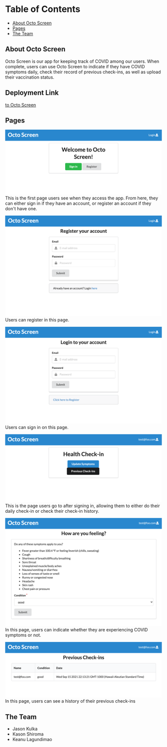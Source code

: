 # Table of Contents

* [About Octo Screen](#about-octo-screen)
* [Pages](#pages)
* [The Team](#the-team)

## About Octo Screen
Octo Screen is our app for keeping track of COVID among our users. When complete, users can use Octo Screen to indicate if they have COVID symptoms daily, check their record of previous check-ins, as well as upload their vaccination status.

## Deployment Link
[to Octo Screen]()

## Pages

![](images/landing.png)
This is the first page users see when they access the app. From here, they can either sign in if they have an account, or register an account if they don't have one.

![](images/register.png)
Users can register in this page.

![](images/signin.png)
Users can sign in on this page.

![](images/landing-2.png)
This is the page users go to after signing in, allowing them to either do their daily check-in or check their check-in history.

![](images/checkin.png)
In this page, users can indicate whether they are experiencing COVID symptoms or not.

![](images/list.png)
In this page, users can see a history of their previous check-ins

## The Team
- Jason Kulka
- Kason Shiroma
- Keanu Lagundimao